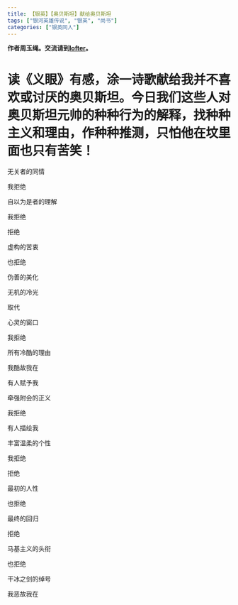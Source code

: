 ```yaml
---
title: 【银英】【奥贝斯坦】献给奥贝斯坦
tags: ["银河英雄传说", "银英", "尚书"] 
categories: ["银英同人"]
---
```


__作者周玉绳。交流请到[lofter](https://tiara0204.lofter.com/)。__
# 读《义眼》有感，涂一诗歌献给我并不喜欢或讨厌的奥贝斯坦。今日我们这些人对奥贝斯坦元帅的种种行为的解释，找种种主义和理由，作种种推测，只怕他在坟里面也只有苦笑！ 

无关者的同情 

我拒绝

自以为是者的理解

我拒绝

拒绝

虚构的苦衷

也拒绝

伪善的美化

无机的冷光

取代

心灵的窗口

我拒绝

所有冷酷的理由

我酷故我在

有人赋予我

牵强附会的正义

我拒绝

有人描绘我

丰富温柔的个性

我拒绝

拒绝

最初的人性

也拒绝

最终的回归

拒绝

马基主义的头衔

也拒绝

干冰之剑的绰号

我恶故我在
